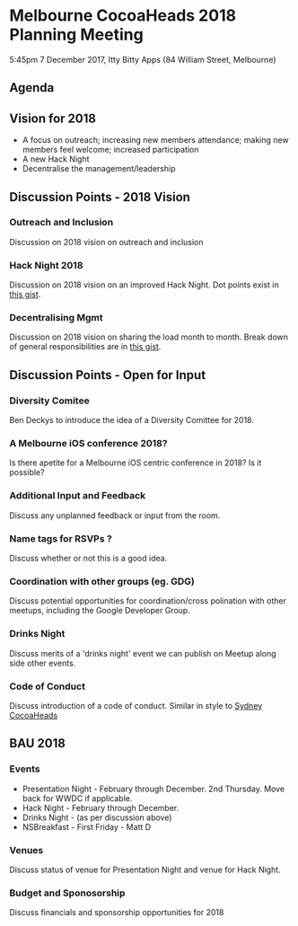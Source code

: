 # Melbourne CocoaHeads 2018 Planning Meeting

5:45pm 7 December 2017, Itty Bitty Apps (84 William Street, Melbourne)

## Agenda

## Vision for 2018

- A focus on outreach; increasing new members attendance; making new members feel welcome; increased participation
- A new Hack Night
- Decentralise the management/leadership

## Discussion Points - 2018 Vision

### Outreach and Inclusion

Discussion on 2018 vision on outreach and inclusion

### Hack Night 2018

Discussion on 2018 vision on an improved Hack Night. Dot points exist in [this gist][1].

### Decentralising Mgmt

Discussion on 2018 vision on sharing the load month to month. Break down of general responsibilities are in [this gist][1].

## Discussion Points - Open for Input

### Diversity Comitee

Ben Deckys to introduce the idea of a Diversity Comittee for 2018.

### A Melbourne iOS conference 2018?

Is there apetite for a Melbourne iOS centric conference in 2018? Is it possible?

### Additional Input and Feedback

Discuss any unplanned feedback or input from the room. 

### Name tags for RSVPs ?

Discuss whether or not this is a good idea.

### Coordination with other groups (eg. GDG)

Discuss potential opportunities for coordination/cross polination with other meetups, including the Google Developer Group.

### Drinks Night

Discuss merits of a 'drinks night' event we can publish on Meetup along side other events.

### Code of Conduct

Discuss introduction of a code of conduct. Similar in style to [Sydney CocoaHeads][2]

## BAU 2018

### Events

- Presentation Night - February through December. 2nd Thursday. Move back for WWDC if applicable.
- Hack Night - February through December.
- Drinks Night - (as per discussion above)
- NSBreakfast - First Friday - Matt D

### Venues

Discuss status of venue for Presentation Night and venue for Hack Night.

### Budget and Sponosorship

Discuss financials and sponsorship opportunities for 2018


[1]: https://gist.github.com/jessedc/3ae72609e53c0dc627711494d72bbfc0
[2]: http://www.sydneycocoaheads.com/policies/#code_of_conduct
